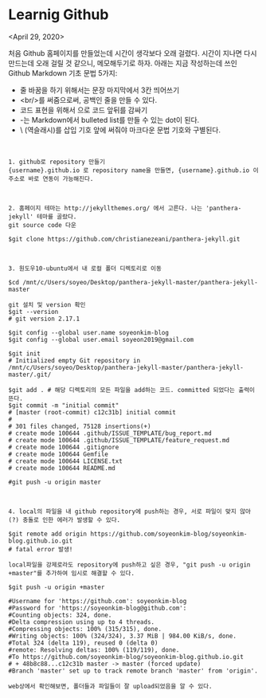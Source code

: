 ---
---

# Learnig Github

<April 29, 2020>  
   
처음 Github 홈페이지를 만들었는데 시간이 생각보다 오래 걸렸다. 시간이 지나면 다시 만드는데 오래 걸릴 것 같으니, 메모해두기로 하자. 아래는 지금 작성하는데 쓰인 Github Markdown 기초 문법 5가지:   
- 줄 바꿈을 하기 위해서는 문장 마지막에서 3칸 띄어쓰기 
- \<br/\>를 써줌으로써, 공백인 줄을 만들 수 있다.   
- 코드 표현을 위해서 으로 코드 앞뒤를 감싸기   
- \-는 Markdown에서 bulleted list를 만들 수 있는 dot이 된다.  
- \\ (역슬래시)를 삽입 기호 앞에 써줘야 마크다운 문법 기호와 구별된다.   
   
<br/>   

```   
1. github로 repository 만들기   
{username}.github.io 로 repository name을 만들면, {username}.github.io 이 주소로 바로 연동이 가능해진다.   


   
2. 홈페이지 테마는 http://jekyllthemes.org/ 에서 고른다. 나는 'panthera-jekyll' 테마를 골랐다.   
git source code 다운   
   
$git clone https://github.com/christianezeani/panthera-jekyll.git   
   
   
   
3. 원도우10-ubuntu에서 내 로컬 폴더 디렉토리로 이동   
   
$cd /mnt/c/Users/soyeo/Desktop/panthera-jekyll-master/panthera-jekyll-master   
   
git 설치 및 version 확인
$git --version
# git version 2.17.1
   
$git config --global user.name soyeonkim-blog   
$git config --global user.email soyeon2019@gmail.com
   
$git init   
# Initialized empty Git repository in /mnt/c/Users/soyeo/Desktop/panthera-jekyll-master/panthera-jekyll-master/.git/

$git add . # 해당 디렉토리의 모든 파일을 add하는 코드. committed 되었다는 출력이 뜬다.   
$git commit -m "initial commit"
# [master (root-commit) c12c31b] initial commit
#
# 301 files changed, 75128 insertions(+)
# create mode 100644 .github/ISSUE_TEMPLATE/bug_report.md
# create mode 100644 .github/ISSUE_TEMPLATE/feature_request.md
# create mode 100644 .gitignore
# create mode 100644 Gemfile
# create mode 100644 LICENSE.txt
# create mode 100644 README.md

#git push -u origin master



4. local의 파일을 내 github repository에 push하는 경우, 서로 파일이 맞지 않아(?) 충돌로 인한 에러가 발생할 수 있다. 

$git remote add origin https://github.com/soyeonkim-blog/soyeonkim-blog.github.io.git
# fatal error 발생!

local파일을 강제로라도 repository에 push하고 싶은 경우, "git push -u origin +master"를 추가하여 임시로 해결할 수 있다.

$git push -u origin +master

#Username for 'https://github.com': soyeonkim-blog
#Password for 'https://soyeonkim-blog@github.com':
#Counting objects: 324, done.
#Delta compression using up to 4 threads.
#Compressing objects: 100% (315/315), done.
#Writing objects: 100% (324/324), 3.37 MiB | 984.00 KiB/s, done.
#Total 324 (delta 119), reused 0 (delta 0)
#remote: Resolving deltas: 100% (119/119), done.
#To https://github.com/soyeonkim-blog/soyeonkim-blog.github.io.git
# + 48b8c88...c12c31b master -> master (forced update)
#Branch 'master' set up to track remote branch 'master' from 'origin'.

web상에서 확인해보면, 폴더들과 파일들이 잘 upload되었음을 알 수 있다. 

```
